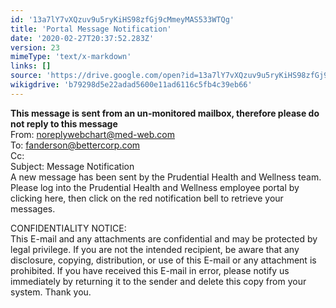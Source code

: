 ```yaml
---
id: '13a7lY7vXQzuv9u5ryKiHS98zfGj9cMmeyMAS533WTQg'
title: 'Portal Message Notification'
date: '2020-02-27T20:37:52.283Z'
version: 23
mimeType: 'text/x-markdown'
links: []
source: 'https://drive.google.com/open?id=13a7lY7vXQzuv9u5ryKiHS98zfGj9cMmeyMAS533WTQg'
wikigdrive: 'b79298d5e22adad5600e11ad6116c5fb4c39eb66'
---
```

****This message is sent from an un-monitored mailbox, therefore please do not reply to this message****  
From: noreplywebchart@med-web.com  
To: fanderson@bettercorp.com  
Cc:  
Subject: Message Notification  
A new message has been sent by the Prudential Health and Wellness team. Please log into the Prudential Health and Wellness employee portal by clicking <WCPATLINK F="nmc" URL="autopatid=1" USE_BASEURL="1">here</WCPATLINK>, then click on the red notification bell to retrieve your messages.

CONFIDENTIALITY NOTICE:  
This E-mail and any attachments are confidential and may be protected by legal privilege. If you are not the intended recipient, be aware that any disclosure, copying, distribution, or use of this E-mail or any attachment is prohibited. If you have received this E-mail in error, please notify us immediately by returning it to the sender and delete this copy from your system. Thank you.

